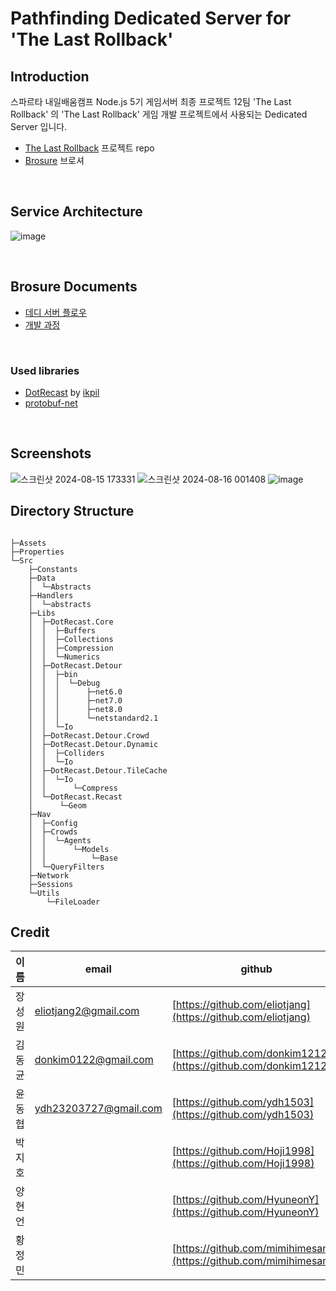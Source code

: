 # Pathfinding Dedicated Server for '**The Last Rollback**'

## Introduction

 스파르타 내일배움캠프 Node.js 5기 게임서버 최종 프로젝트
 12팀 'The Last Rollback' 의 'The Last Rollback' 게임 개발 프로젝트에서 사용되는 Dedicated Server 입니다.

- [The Last Rollback](https://github.com/eliotjang/the-last-rollback-server) 프로젝트 repo
- [Brosure](https://www.notion.so/eliotjang/12-Rules-for-Life-3d4bbae7340d4a98bd97ac411c45a1de)  브로셔

<br> 

## Service Architecture
![image](https://github.com/user-attachments/assets/1eb36a53-7021-4609-9f00-9d2d432527a0)

<br>

## Brosure Documents
- [데디 서버 플로우](https://eliotjang.notion.site/c7de917bf02144be934b05cef0e32bd8?pvs=4) 
- [개발 과정](https://eliotjang.notion.site/Dedicated-Server-247a2325e5b6440c933b521d063184f8?pvs=4)

<br>

### Used libraries
- [DotRecast](https://github.com/ikpil/DotRecast?tab=readme-ov-file) by [ikpil](https://github.com/ikpil)  
- [protobuf-net](https://github.com/protobuf-net/protobuf-net)

<br>

## Screenshots

![스크린샷 2024-08-15 173331](https://github.com/user-attachments/assets/f7f128e6-dcfd-468f-b1d3-68984c853e32)
![스크린샷 2024-08-16 001408](https://github.com/user-attachments/assets/b7bad15b-26fa-4a08-8a64-9b5bd06127d5)
![image](https://github.com/user-attachments/assets/d114c6ae-2d79-4178-8b19-7fce2cde9860)

## Directory Structure
```

├─Assets
├─Properties
└─Src
    ├─Constants
    ├─Data
    │  └─Abstracts
    ├─Handlers
    │  └─abstracts
    ├─Libs
    │  ├─DotRecast.Core
    │  │  ├─Buffers
    │  │  ├─Collections
    │  │  ├─Compression
    │  │  └─Numerics
    │  ├─DotRecast.Detour
    │  │  ├─bin
    │  │  │  └─Debug
    │  │  │      ├─net6.0
    │  │  │      ├─net7.0
    │  │  │      ├─net8.0
    │  │  │      └─netstandard2.1
    │  │  └─Io
    │  ├─DotRecast.Detour.Crowd
    │  ├─DotRecast.Detour.Dynamic
    │  │  ├─Colliders
    │  │  └─Io
    │  ├─DotRecast.Detour.TileCache
    │  │  └─Io
    │  │      └─Compress
    │  └─DotRecast.Recast
    │      └─Geom
    ├─Nav
    │  ├─Config
    │  ├─Crowds
    │  │  └─Agents
    │  │      └─Models
    │  │          └─Base
    │  └─QueryFilters
    ├─Network
    ├─Sessions
    └─Utils
        └─FileLoader

```

## Credit

| 이름           | email    | github              |
|----------------|-------------------------------|-----------------------------|
|장성원          | eliotjang2@gmail.com | [https://github.com/eliotjang](https://github.com/eliotjang) |
|김동균          | donkim0122@gmail.com | [https://github.com/donkim1212](https://github.com/donkim1212) |
|윤동협          | ydh23203727@gmail.com | [https://github.com/ydh1503](https://github.com/ydh1503) |
|박지호          | []() | [https://github.com/Hoji1998](https://github.com/Hoji1998) |
|양현언          | []() | [https://github.com/HyuneonY](https://github.com/HyuneonY) |
|황정민          | []() | [https://github.com/mimihimesama](https://github.com/mimihimesama) |

<br>

